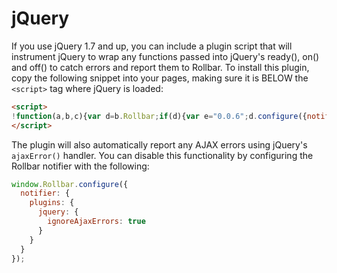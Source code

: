 # jQuery

If you use jQuery 1.7 and up, you can include a plugin script that will instrument jQuery to wrap any functions passed into jQuery's ready(), on() and off() to catch errors and report them to Rollbar. To install this plugin, copy the following snippet into your pages, making sure it is BELOW the `<script>` tag where jQuery is loaded:

<!-- EditableTextAreaStart -->
<!-- RemoveNext -->
```html
<script>
!function(a,b,c){var d=b.Rollbar;if(d){var e="0.0.6";d.configure({notifier:{plugins:{jquery:{version:e}}}});var f=function(a){d.error(a),b.console&&b.console.log(a.message+" [reported to Rollbar]")};a(c).ajaxError(function(a,b,c,e){var f,g=b.status,h=c.url,i=c.type;e&&e.hasOwnProperty("stack")&&(f=e);var j={status:g,url:h,type:i};d.warning("jQuery ajax error for "+i,j,f)});var g=a.fn.ready;a.fn.ready=function(a){return g.call(this,function(){try{a()}catch(b){f(b)}})};var h=a.event.add;a.event.add=function(b,c,d,e,g){var i,j=function(a){return function(){try{return a.apply(this,arguments)}catch(b){f(b)}}};return d.handler?(i=d.handler,d.handler=j(d.handler)):(i=d,d=j(d)),d.guid=i.guid?i.guid:i.guid=a.guid++,h.call(this,b,c,d,e,g)}}}(jQuery,window,document);
</script>
```
<!-- RemovePrev -->
<!-- EditableTextAreaEnd -->

The plugin will also automatically report any AJAX errors using jQuery's `ajaxError()` handler. You can disable this functionality by configuring the Rollbar notifier with the following:
```javascript
window.Rollbar.configure({
  notifier: {
    plugins: {
      jquery: {
        ignoreAjaxErrors: true
      }
    }
  }
});
```
